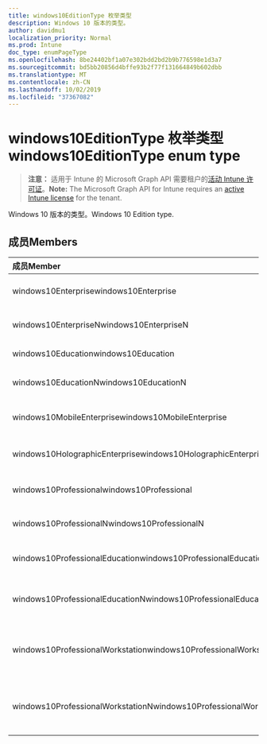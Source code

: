 ```yaml
---
title: windows10EditionType 枚举类型
description: Windows 10 版本的类型。
author: davidmu1
localization_priority: Normal
ms.prod: Intune
doc_type: enumPageType
ms.openlocfilehash: 8be24402bf1a07e302bdd2bd2b9b776598e1d3a7
ms.sourcegitcommit: bd5bb20856d4bffe93b2f77f131664849b602dbb
ms.translationtype: MT
ms.contentlocale: zh-CN
ms.lasthandoff: 10/02/2019
ms.locfileid: "37367082"
---
```

# <a name="windows10editiontype-enum-type"></a><span data-ttu-id="ec252-103">windows10EditionType 枚举类型</span><span class="sxs-lookup"><span data-stu-id="ec252-103">windows10EditionType enum type</span></span>

> <span data-ttu-id="ec252-104">**注意：** 适用于 Intune 的 Microsoft Graph API 需要租户的[活动 Intune 许可证](https://go.microsoft.com/fwlink/?linkid=839381)。</span><span class="sxs-lookup"><span data-stu-id="ec252-104">**Note:** The Microsoft Graph API for Intune requires an [active Intune license](https://go.microsoft.com/fwlink/?linkid=839381) for the tenant.</span></span>

<span data-ttu-id="ec252-105">Windows 10 版本的类型。</span><span class="sxs-lookup"><span data-stu-id="ec252-105">Windows 10 Edition type.</span></span>

## <a name="members"></a><span data-ttu-id="ec252-106">成员</span><span class="sxs-lookup"><span data-stu-id="ec252-106">Members</span></span>
|<span data-ttu-id="ec252-107">成员</span><span class="sxs-lookup"><span data-stu-id="ec252-107">Member</span></span>|<span data-ttu-id="ec252-108">值</span><span class="sxs-lookup"><span data-stu-id="ec252-108">Value</span></span>|<span data-ttu-id="ec252-109">说明</span><span class="sxs-lookup"><span data-stu-id="ec252-109">Description</span></span>|
|:---|:---|:---|
|<span data-ttu-id="ec252-110">windows10Enterprise</span><span class="sxs-lookup"><span data-stu-id="ec252-110">windows10Enterprise</span></span>|<span data-ttu-id="ec252-111">0</span><span class="sxs-lookup"><span data-stu-id="ec252-111">0</span></span>|<span data-ttu-id="ec252-112">Windows 10 企业版</span><span class="sxs-lookup"><span data-stu-id="ec252-112">Windows 10 Enterprise</span></span>|
|<span data-ttu-id="ec252-113">windows10EnterpriseN</span><span class="sxs-lookup"><span data-stu-id="ec252-113">windows10EnterpriseN</span></span>|<span data-ttu-id="ec252-114">1</span><span class="sxs-lookup"><span data-stu-id="ec252-114">1</span></span>|<span data-ttu-id="ec252-115">Windows 10 EnterpriseN</span><span class="sxs-lookup"><span data-stu-id="ec252-115">Windows 10 EnterpriseN</span></span>|
|<span data-ttu-id="ec252-116">windows10Education</span><span class="sxs-lookup"><span data-stu-id="ec252-116">windows10Education</span></span>|<span data-ttu-id="ec252-117">双面</span><span class="sxs-lookup"><span data-stu-id="ec252-117">2</span></span>|<span data-ttu-id="ec252-118">Windows 10 教育版</span><span class="sxs-lookup"><span data-stu-id="ec252-118">Windows 10 Education</span></span>|
|<span data-ttu-id="ec252-119">windows10EducationN</span><span class="sxs-lookup"><span data-stu-id="ec252-119">windows10EducationN</span></span>|<span data-ttu-id="ec252-120">第三章</span><span class="sxs-lookup"><span data-stu-id="ec252-120">3</span></span>|<span data-ttu-id="ec252-121">Windows 10 EducationN</span><span class="sxs-lookup"><span data-stu-id="ec252-121">Windows 10 EducationN</span></span>|
|<span data-ttu-id="ec252-122">windows10MobileEnterprise</span><span class="sxs-lookup"><span data-stu-id="ec252-122">windows10MobileEnterprise</span></span>|<span data-ttu-id="ec252-123">4</span><span class="sxs-lookup"><span data-stu-id="ec252-123">4</span></span>|<span data-ttu-id="ec252-124">Windows 10 移动版企业版</span><span class="sxs-lookup"><span data-stu-id="ec252-124">Windows 10 Mobile Enterprise</span></span>|
|<span data-ttu-id="ec252-125">windows10HolographicEnterprise</span><span class="sxs-lookup"><span data-stu-id="ec252-125">windows10HolographicEnterprise</span></span>|<span data-ttu-id="ec252-126">5</span><span class="sxs-lookup"><span data-stu-id="ec252-126">5</span></span>|<span data-ttu-id="ec252-127">Windows 10 全息企业版</span><span class="sxs-lookup"><span data-stu-id="ec252-127">Windows 10 Holographic Enterprise</span></span>|
|<span data-ttu-id="ec252-128">windows10Professional</span><span class="sxs-lookup"><span data-stu-id="ec252-128">windows10Professional</span></span>|<span data-ttu-id="ec252-129">型</span><span class="sxs-lookup"><span data-stu-id="ec252-129">6</span></span>|<span data-ttu-id="ec252-130">Windows 10 专业版</span><span class="sxs-lookup"><span data-stu-id="ec252-130">Windows 10 Professional</span></span>|
|<span data-ttu-id="ec252-131">windows10ProfessionalN</span><span class="sxs-lookup"><span data-stu-id="ec252-131">windows10ProfessionalN</span></span>|<span data-ttu-id="ec252-132">步</span><span class="sxs-lookup"><span data-stu-id="ec252-132">7</span></span>|<span data-ttu-id="ec252-133">Windows 10 ProfessionalN</span><span class="sxs-lookup"><span data-stu-id="ec252-133">Windows 10 ProfessionalN</span></span>|
|<span data-ttu-id="ec252-134">windows10ProfessionalEducation</span><span class="sxs-lookup"><span data-stu-id="ec252-134">windows10ProfessionalEducation</span></span>|<span data-ttu-id="ec252-135">utf-8</span><span class="sxs-lookup"><span data-stu-id="ec252-135">8</span></span>|<span data-ttu-id="ec252-136">Windows 10 专业教育版</span><span class="sxs-lookup"><span data-stu-id="ec252-136">Windows 10 Professional Education</span></span>|
|<span data-ttu-id="ec252-137">windows10ProfessionalEducationN</span><span class="sxs-lookup"><span data-stu-id="ec252-137">windows10ProfessionalEducationN</span></span>|<span data-ttu-id="ec252-138">第</span><span class="sxs-lookup"><span data-stu-id="ec252-138">9</span></span>|<span data-ttu-id="ec252-139">Windows 10 专业版 EducationN</span><span class="sxs-lookup"><span data-stu-id="ec252-139">Windows 10 Professional EducationN</span></span>|
|<span data-ttu-id="ec252-140">windows10ProfessionalWorkstation</span><span class="sxs-lookup"><span data-stu-id="ec252-140">windows10ProfessionalWorkstation</span></span>|<span data-ttu-id="ec252-141">10 </span><span class="sxs-lookup"><span data-stu-id="ec252-141">10</span></span>|<span data-ttu-id="ec252-142">适用于工作站的 Windows 10 专业版</span><span class="sxs-lookup"><span data-stu-id="ec252-142">Windows 10 Professional for Workstations</span></span>|
|<span data-ttu-id="ec252-143">windows10ProfessionalWorkstationN</span><span class="sxs-lookup"><span data-stu-id="ec252-143">windows10ProfessionalWorkstationN</span></span>|<span data-ttu-id="ec252-144">11x17</span><span class="sxs-lookup"><span data-stu-id="ec252-144">11</span></span>|<span data-ttu-id="ec252-145">适用于工作站的 Windows 10 专业版 N</span><span class="sxs-lookup"><span data-stu-id="ec252-145">Windows 10 Professional for Workstations N</span></span>|




